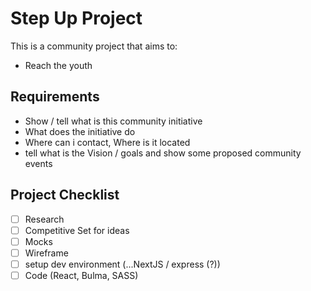 # Step Up Project
This is a community project that aims to: 

* Reach the youth

## Requirements

* Show / tell what is this community initiative
* What does the initiative do
* Where can i contact, Where is it located
* tell what is the Vision / goals and show some proposed community events

## Project Checklist
- [ ] Research
- [ ] Competitive Set for ideas
- [ ] Mocks
- [ ] Wireframe
- [ ] setup dev environment (...NextJS / express (?))
- [ ] Code (React, Bulma, SASS)
